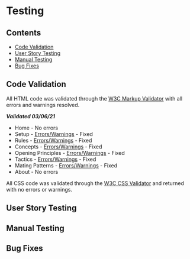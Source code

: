 # Testing

## Contents

- [Code Validation](#code-validation)
- [User Story Testing](#user-story-testing)
- [Manual Testing](#manual-testing)
- [Bug Fixes](#bug-fixes)

## Code Validation

All HTML code was validated through the [W3C Markup Validator](https://validator.w3.org/) with all errors and warnings resolved.

***Validated 03/06/21***

- Home - No errors 
- Setup - [Errors/Warnings](/assets/testing/setup-html-validation) - Fixed
- Rules - [Errors/Warnings](/assets/testing/rules-html-validation) - Fixed
- Concepts - [Errors/Warnings](/assets/testing/concepts-html-validation) - Fixed
- Opening Principles - [Errors/Warnings](/assets/testing/opening-principles-html-validation) - Fixed
- Tactics - [Errors/Warnings](/assets/testing/tactics-html-validation) - Fixed
- Mating Patterns - [Errors/Warnings](/assets/testing/tactics-html-validation) - Fixed
- About - No errors

All CSS code was validated through the [W3C CSS Validator](https://jigsaw.w3.org/css-validator/) and returned with no errors or warnings.

## User Story Testing

## Manual Testing

## Bug Fixes